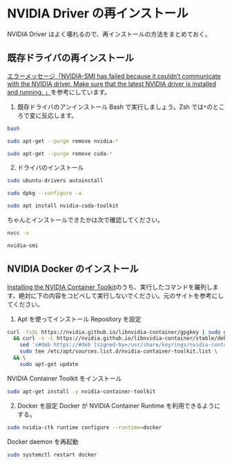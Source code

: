 # NVIDIA Driver の再インストール

NVIDIA Driver はよく壊れるので、再インストールの方法をまとめておく。

## 既存ドライバの再インストール

[エラーメッセージ「NVIDIA-SMI has failed because it couldn’t communicate with the NVIDIA driver. Make sure that the latest NVIDIA driver is installed and running. 」](https://blog.hysakhr.com/2019/11/12/%E3%82%A8%E3%83%A9%E3%83%BC%E3%83%A1%E3%83%83%E3%82%BB%E3%83%BC%E3%82%B8%E3%80%8Cnvidia-smi-has-failed-because-it-couldnt-communicate-with-the-nvidia-driver-make-sure-that-the-latest-nvidia-driver/)を参考にしています。

1. 既存ドライバのアンインストール
   Bash で実行しましょう。Zsh では`*`のところで変に反応します。

```bash
bash
```

```bash
sudo apt-get --purge remove nvidia-*
```

```bash
sudo apt-get --purge remove cuda-*
```

2. ドライバのインストール

```zsh
sudo ubuntu-drivers autoinstall
```

```zsh
sudo dpkg --configure -a
```

```zsh
sudo apt install nvidia-cuda-toolkit
```

ちゃんとインストールできたかは次で確認してください。

```zsh
nvcc -v
```

```zsh
nvidia-smi
```

## NVIDIA Docker のインストール

[Installing the NVIDIA Container Toolkit](https://docs.nvidia.com/datacenter/cloud-native/container-toolkit/latest/install-guide.html)のうち、実行したコマンドを羅列します。絶対に下の内容をコピペして実行しないでください。元のサイトを参考にしてください。

1. Apt を使ってインストール
   Repository を設定

```zsh
curl -fsSL https://nvidia.github.io/libnvidia-container/gpgkey | sudo gpg --dearmor -o /usr/share/keyrings/nvidia-container-toolkit-keyring.gpg \
  && curl -s -L https://nvidia.github.io/libnvidia-container/stable/deb/nvidia-container-toolkit.list | \
    sed 's#deb https://#deb [signed-by=/usr/share/keyrings/nvidia-container-toolkit-keyring.gpg] https://#g' | \
    sudo tee /etc/apt/sources.list.d/nvidia-container-toolkit.list \
  && \
    sudo apt-get update
```

NVIDIA Container Toolkit をインストール

```zsh
sudo apt-get install -y nvidia-container-toolkit
```

2. Docker を設定
   Docker が NVIDIA Container Runtime を利用できるようにする。

```zsh
sudo nvidia-ctk runtime configure --runtime=docker
```

Docker daemon を再起動

```zsh
sudo systemctl restart docker
```
